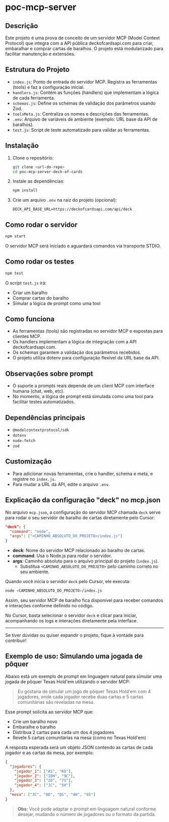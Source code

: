 # poc-mcp-server

## Descrição

Este projeto é uma prova de conceito de um servidor MCP (Model Context Protocol) que integra com a API pública deckofcardsapi.com para criar, embaralhar e comprar cartas de baralhos. O projeto está modularizado para facilitar manutenção e extensões.

## Estrutura do Projeto

- `index.js`: Ponto de entrada do servidor MCP. Registra as ferramentas (tools) e faz a configuração inicial.
- `handlers.js`: Contém as funções (handlers) que implementam a lógica de cada ferramenta.
- `schemas.js`: Define os schemas de validação dos parâmetros usando Zod.
- `toolsMeta.js`: Centraliza os nomes e descrições das ferramentas.
- `.env`: Arquivo de variáveis de ambiente (exemplo: URL base da API de baralhos).
- `test.js`: Script de teste automatizado para validar as ferramentas.

## Instalação

1. Clone o repositório:
   ```bash
   git clone <url-do-repo>
   cd poc-mcp-server-deck-of-cards
   ```
2. Instale as dependências:
   ```bash
   npm install
   ```
3. Crie um arquivo `.env` na raiz do projeto (opcional):
   ```env
   DECK_API_BASE_URL=https://deckofcardsapi.com/api/deck
   ```

## Como rodar o servidor

```bash
npm start
```

O servidor MCP será iniciado e aguardará comandos via transporte STDIO.

## Como rodar os testes

```bash
npm test
```

O script `test.js` irá:
- Criar um baralho
- Comprar cartas do baralho
- Simular a lógica de prompt como uma tool

## Como funciona

- As ferramentas (tools) são registradas no servidor MCP e expostas para clientes MCP.
- Os handlers implementam a lógica de integração com a API deckofcardsapi.com.
- Os schemas garantem a validação dos parâmetros recebidos.
- O projeto utiliza dotenv para configuração flexível da URL base da API.

## Observações sobre prompt

- O suporte a prompts reais depende de um client MCP com interface humana (chat, web, etc).
- No momento, a lógica de prompt está simulada como uma tool para facilitar testes automatizados.

## Dependências principais
- `@modelcontextprotocol/sdk`
- `dotenv`
- `node-fetch`
- `zod`

## Customização
- Para adicionar novas ferramentas, crie o handler, schema e meta, e registre no `index.js`.
- Para mudar a URL da API, edite o arquivo `.env`.

## Explicação da configuração "deck" no mcp.json

No arquivo `mcp.json`, a configuração do servidor MCP chamada `deck` serve para rodar o seu servidor de baralho de cartas diretamente pelo Cursor:

```json
"deck": {
  "command": "node",
  "args": ["<CAMINHO_ABSOLUTO_DO_PROJETO>/index.js"]
}
```

- **deck**: Nome do servidor MCP relacionado ao baralho de cartas.
- **command**: Usa o Node.js para rodar o servidor.
- **args**: Caminho absoluto para o arquivo principal do projeto (`index.js`).
  - Substitua `<CAMINHO_ABSOLUTO_DO_PROJETO>` pelo caminho correto no seu ambiente.

Quando você inicia o servidor `deck` pelo Cursor, ele executa:

```bash
node <CAMINHO_ABSOLUTO_DO_PROJETO>/index.js
```

Assim, seu servidor MCP de baralho fica disponível para receber comandos e interações conforme definido no código.

No Cursor, basta selecionar o servidor `deck` e clicar para iniciar, acompanhando os logs e interações diretamente pela interface.

---

Se tiver dúvidas ou quiser expandir o projeto, fique à vontade para contribuir!

## Exemplo de uso: Simulando uma jogada de pôquer

Abaixo está um exemplo de prompt em linguagem natural para simular uma jogada de pôquer Texas Hold'em utilizando o servidor MCP:

> Eu gostaria de simular um jogo de pôquer Texas Hold'em com 4 jogadores, onde cada jogador recebe duas cartas e 5 cartas comunitárias são reveladas na mesa.

Esse prompt solicita ao servidor MCP que:
- Crie um baralho novo
- Embaralhe o baralho
- Distribua 2 cartas para cada um dos 4 jogadores
- Revele 5 cartas comunitárias na mesa (como no Texas Hold'em)

A resposta esperada será um objeto JSON contendo as cartas de cada jogador e as cartas da mesa, por exemplo:

```json
{
  "jogadores": {
    "jogador_1": ["AS", "KD"],
    "jogador_2": ["10H", "9C"],
    "jogador_3": ["2D", "7S"],
    "jogador_4": ["JC", "5H"]
  },
  "mesa": ["3C", "8D", "QS", "4H", "6S"]
}
```

> **Obs:** Você pode adaptar o prompt em linguagem natural conforme desejar, mudando o número de jogadores ou o formato da partida.
